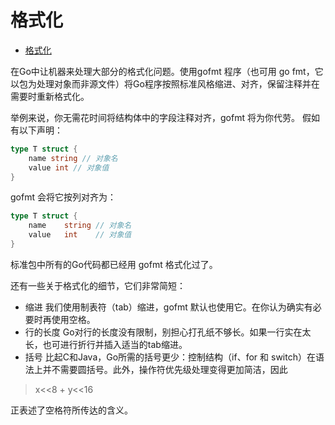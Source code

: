 # 格式化


<!-- @import "[TOC]" {cmd="toc" depthFrom=1 depthTo=6 orderedList=false} -->

<!-- code_chunk_output -->

* [格式化](#格式化)

<!-- /code_chunk_output -->

在Go中让机器来处理大部分的格式化问题。使用gofmt 程序（也可用 go fmt，它以包为处理对象而非源文件）将Go程序按照标准风格缩进、对齐，保留注释并在需要时重新格式化。

举例来说，你无需花时间将结构体中的字段注释对齐，gofmt 将为你代劳。 假如有以下声明：

```go
type T struct {
	name string // 对象名
	value int // 对象值
}
```

gofmt 会将它按列对齐为：

```go
type T struct {
	name    string // 对象名
	value   int    // 对象值
}
```

标准包中所有的Go代码都已经用 gofmt 格式化过了。

还有一些关于格式化的细节，它们非常简短：

- 缩进
我们使用制表符（tab）缩进，gofmt 默认也使用它。在你认为确实有必要时再使用空格。
- 行的长度
Go对行的长度没有限制，别担心打孔纸不够长。如果一行实在太长，也可进行折行并插入适当的tab缩进。
- 括号
比起C和Java，Go所需的括号更少：控制结构（if、for 和 switch）在语法上并不需要圆括号。此外，操作符优先级处理变得更加简洁，因此

>x<<8 + y<<16

正表述了空格符所传达的含义。